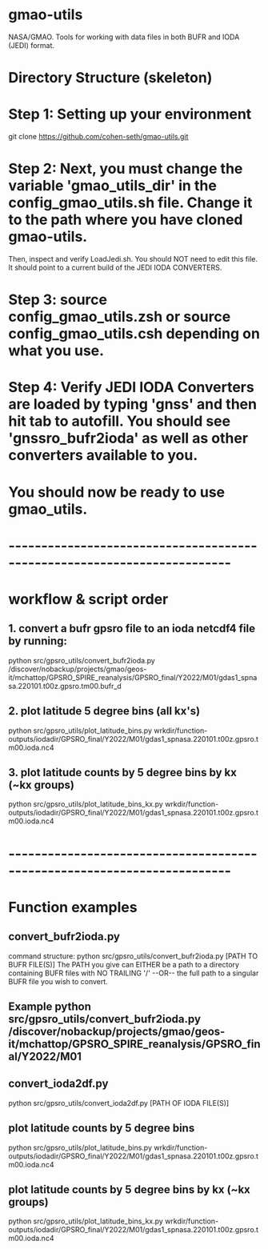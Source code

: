 # gmao-utils
NASA/GMAO. Tools for working with  data files in both BUFR and IODA (JEDI) format.

# Directory Structure (skeleton)

# Step 1: Setting up your environment
git clone https://github.com/cohen-seth/gmao-utils.git

# Step 2: Next, you must change the variable 'gmao_utils_dir' in the config_gmao_utils.sh file. Change it to the path where you have cloned gmao-utils.

Then, inspect and verify LoadJedi.sh. You should NOT need to edit this file. It should point to a current build of the JEDI IODA CONVERTERS.

# Step 3: source config_gmao_utils.zsh or source config_gmao_utils.csh depending on what you use.

# Step 4: Verify JEDI IODA Converters are loaded by typing 'gnss' and then hit tab to autofill. You should see 'gnssro_bufr2ioda' as well as other converters available to you.


# You should now be ready to use gmao_utils.

# ------------------------------------------------------------------------
# workflow & script order 

## 1. convert a bufr gpsro file to an ioda netcdf4 file by running:
python src/gpsro_utils/convert_bufr2ioda.py /discover/nobackup/projects/gmao/geos-it/mchattop/GPSRO_SPIRE_reanalysis/GPSRO_final/Y2022/M01/gdas1_spnasa.220101.t00z.gpsro.tm00.bufr_d
## 2. plot latitude 5 degree bins (all kx's)
python src/gpsro_utils/plot_latitude_bins.py wrkdir/function-outputs/iodadir/GPSRO_final/Y2022/M01/gdas1_spnasa.220101.t00z.gpsro.tm00.ioda.nc4
## 3. plot latitude counts by 5 degree bins by kx (~kx groups)
python src/gpsro_utils/plot_latitude_bins_kx.py wrkdir/function-outputs/iodadir/GPSRO_final/Y2022/M01/gdas1_spnasa.220101.t00z.gpsro.tm00.ioda.nc4


# ------------------------------------------------------------------------
# Function examples

## convert_bufr2ioda.py
command structure: python src/gpsro_utils/convert_bufr2ioda.py [PATH TO BUFR FILE(S)]
The PATH you give can EITHER be a path to a directory containing BUFR files with NO TRAILING '/' --OR-- the full path to a singular BUFR file you wish to convert.

## Example python src/gpsro_utils/convert_bufr2ioda.py /discover/nobackup/projects/gmao/geos-it/mchattop/GPSRO_SPIRE_reanalysis/GPSRO_final/Y2022/M01


## convert_ioda2df.py
python src/gpsro_utils/convert_ioda2df.py [PATH OF IODA FILE(S)]

## plot latitude counts by 5 degree bins
python src/gpsro_utils/plot_latitude_bins.py wrkdir/function-outputs/iodadir/GPSRO_final/Y2022/M01/gdas1_spnasa.220101.t00z.gpsro.tm00.ioda.nc4

## plot latitude counts by 5 degree bins by kx (~kx groups)
python src/gpsro_utils/plot_latitude_bins_kx.py wrkdir/function-outputs/iodadir/GPSRO_final/Y2022/M01/gdas1_spnasa.220101.t00z.gpsro.tm00.ioda.nc4
